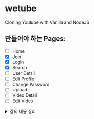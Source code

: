# wetube

Cloning Youtube with Vanilla and NodeJS

## 만들어야 하는 Pages:

- [ ] Home
- [x] Join
- [x] Login
- [x] Search
- [ ] User Detail
- [ ] Edit Profile
- [ ] Change Password
- [ ] Upload
- [ ] Video Detail
- [ ] Edit Video

<details>

<summary> 강의 내용 정리 </summary>

## dependency란?

프로젝트가 실행되기위해서 필요한 것

서버생성-라우터생성-그에 대한 응답순으로 진행

`npm install nodemon -D`

"-D"란 프로젝트를 실행할 때에 필요하지 않고 프로그래머에게 필요한 것
즉 dependency에 포함하지 않고 설치할 때 사용

nomdemon은 파일을 수정하고 일일히 npm start를 입력해줄 필요 없이 서버 실행 후 파일 수정 저장하면 자동으로 서버를 재실행 하는 것

## Babel이란?

최신의 JavaScript를 예전의 JavaScript로 바꿔줌으로써 표준의 코드를 얻을 수 있다.

`npm install @babel/node`

## Middleware

요청과 응답사이

### 설치 방법

`npm install Middleware이름`

### 종류

- Morgan

logging(무슨일이 어디서 일어났는지 기록하는 것)에 도움을 주는 것

- Helmet

node.js 앱의 보안에 도움을 주는 것

- cookie-parser

서버가 유저로부터 받은 cookie를 이해하는 방법

session을 다루기 위해 cookie에 user정보를 저장할 것

- body-parser

서버가 유저로부터 받은 데이터를 이해하는 방법

데이터를 갖고있는 request object에 접근할 수 있게 하는 것

##MVC

- Model

data

- View

how does the data look

Pug 사용 👉 일종의 view engine, 템플릿 언어

`npm install pug`

### 템플릿에 정보를 추가하는 방법(변수를 전달하는 방법)

- 전체 템플릿에 정보를 추가하는 방법

미들웨어를 사용해야한다.

locals : local 변수를 global 변수로 사용하도록 만들어 주는 것(템플릿, 컨트롤러, 뷰 어디서든지 사용할 수 있다)

`res.locals.변수이름 = 값`

이후 변수를 전역적으로 사용할 수 있다.

미들웨어는 req를 next에 전달해줘야 하는 것 잊지 말것!!

- 각각의(한) 템플릿에 정보를 추가하는 방법

res.render(템플릿, 템플릿에 추가할 정보가 담긴 객체);

- Controller

  function that looks for data

  기능

  화면 표시

  controller가 query에 접근하려면 method가 get이여야한다(get이 url에 정보를 표시해주기 때문)

  ## mixin = pug 함수의 일종이다

  ## Status Code : 인터넷이 서로 어떻게 상호작용하는지 표시하는 것

</details>
